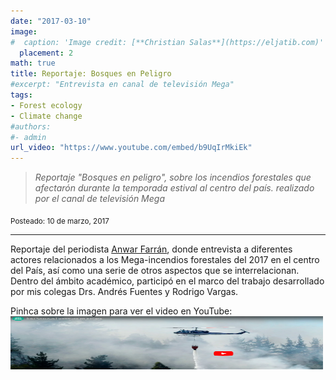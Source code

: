 ```yaml
---
date: "2017-03-10"
image:
#  caption: 'Image credit: [**Christian Salas**](https://eljatib.com)'
  placement: 2
math: true
title: Reportaje: Bosques en Peligro
#excerpt: "Entrevista en canal de televisión Mega"
tags:
- Forest ecology
- Climate change
#authors:
#- admin
url_video: "https://www.youtube.com/embed/b9UqIrMkiEk"
---
```


> *Reportaje "Bosques en peligro", sobre los incendios forestales que afectarón durante la temporada estival al centro del país. realizado por el canal de televisión Mega* 


<sub> Posteado: 10 de marzo, 2017</sub>

---

Reportaje del periodista [Anwar Farrán](https://twitter.com/Anwar_Farran), donde entrevista a diferentes actores relacionados a los Mega-incendios forestales del 2017 en el centro del País, así como una serie de otros aspectos que se interrelacionan. Dentro del ámbito académico, participó en el marco del trabajo desarrollado por mis colegas Drs. Andrés Fuentes y Rodrigo Vargas.

<html>
   <body>
      Pinhca sobre la imagen para ver el video en YouTube:<br>
    <a href="https://www.youtube.com/embed/b9UqIrMkiEk">
         <img alt="Link a video" src="videoYoutube.png"
         width="500" height="85">
      </a>
   </body>
</html>





<!--- 
<iframe width="560" height="315" src="https://www.youtube.com/embed/ajZvZ6mbipw" frameborder="0" allow="accelerometer; autoplay; clipboard-write; encrypted-media; gyroscope; picture-in-picture" allowfullscreen></iframe>

#### Te parecio interesante o util? Considera compartirlo 🙌

<img src="portadaLibro.jpg" width="1000" height="350">
**Some of my older websites**
- [My old website](https://cseljatib.wixsite.com/biometria)
- [My old linux help](http://biometria.ufro.cl/myLinuxHelp/)
* [Mentoirs](./educa.md)
![](images/chacai01.jpg)
-->
